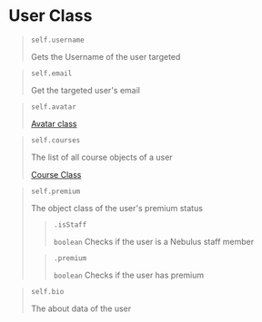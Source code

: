 User Class
==========
>`self.username`
>
> Gets the Username of the user targeted

>`self.email`
> 
> Get the targeted user's email

>`self.avatar`
>
> [Avatar class](./User%20Classes/Avatar.md)

>`self.courses`
> 
> The list of all course objects of a user
> 
> [Course Class](./User%20Classes/courses.md)

>`self.premium`
> 
> The object class of the user's premium status
> >`.isStaff`
> >
> >`boolean` Checks if the user is a Nebulus staff member
> 
> >`.premium`
> >
> >`boolean` Checks if the user has premium

>`self.bio`
> 
> The about data of the user